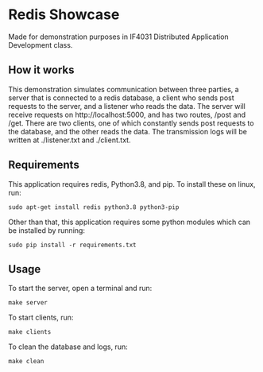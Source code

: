 # Redis Showcase
Made for demonstration purposes in IF4031 Distributed Application Development class. 

## How it works
This demonstration simulates communication between three parties, a server that is connected to a redis database, a client who sends post requests to the server, and a listener who reads the data. The server will receive requests on http://localhost:5000, and has two routes, /post and /get. There are two clients, one of which constantly sends post requests to the database, and the other reads the data. The transmission logs will be written at ./listener.txt and ./client.txt.

## Requirements
This application requires redis, Python3.8, and pip. To install these on linux, run:

`sudo apt-get install redis python3.8 python3-pip`

Other than that, this application requires some python modules which can be installed by running:

`sudo pip install -r requirements.txt`

## Usage
To start the server, open a terminal and run:

`make server`

To start clients, run:

`make clients`

To clean the database and logs, run:

`make clean`

